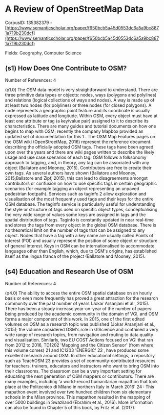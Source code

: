# A Review of OpenStreetMap Data

CorpusID: 135382379 - [https://www.semanticscholar.org/paper/f650bcb5a45d0553dc6a5a9bc8871a719b230dcf](https://www.semanticscholar.org/paper/f650bcb5a45d0553dc6a5a9bc8871a719b230dcf)

Fields: Geography, Computer Science

## (s1) How Does One Contribute to OSM?
Number of References: 4

(p1.0) The OSM data model is very straightforward to understand. There are three primitive data types or objects: nodes, ways (polygons and polylines) and relations (logical collections of ways and nodes). A way is made up of at least two nodes (for polylines) or three nodes (for closed polygons). A node represents a geographic point feature and its coordinate is usually expressed as latitude and longitude. Within OSM, every object must have at least one attribute or tag (a key/value pair) assigned to it to describe its characteristics. There are many guides and tutorial documents on how one begins to map with OSM; recently the company Mapbox provided an updated set of documentation for this 1 . The OSM Map Features pages on the OSM wiki (OpenStreetMap, 2016) represent the reference document describing the officially adopted OSM tags. These tags have been agreed upon over the years and there are wiki pages written to describe the likely usage and use case scenarios of each tag. OSM follows a folksonomy approach to tagging, and, in theory, any tag can be associated with any object (Ballatore and Mooney, 2015). Contributors are free to create their own tags. As several authors have shown (Ballatore and Mooney, 2015;Ballatore and Zipf, 2015), this can lead to disagreements amongst contributors or confusion on how to use specific tags in certain geographic scenarios (for example tagging an object representing an unpaved pedestrian footpath). Services such as taginfo 2 allow exploration and visualisation of the most frequently used tags and their keys for the entire OSM database. The taginfo service is particularly useful for understanding the style or structure of tags used on specific object types, conceptualising the very wide range of values some keys are assigned in tags and the spatial distribution of tags. Taginfo is constantly updated in near real-time and stores the tags from every object in the global OSM database. There is no theoretical limit on the number of tags that can be assigned to any object. Nodes that have a tag with a key name are usually called Points of Interest (POI) and usually represent the position of some object or structure of general interest. Keys in OSM can be internationalised to accommodate languages other than English, which, due to OSM's origins, has established itself as the lingua franca of the project (Ballatore and Mooney, 2015).
## (s4) Education and Research Use of OSM
Number of References: 4

(p4.0) The ability to access the entire OSM spatial database on an hourly basis or even more frequently has proved a great attraction for the research community over the past number of years (Jokar Arsanjani et al., 2015). There has been a steady increase year-on-year of the number of papers being produced by the academic community in the domain of VGI, and OSM forms a major component of this work. In 2015, one of the first edited volumes on OSM as a research topic was published (Jokar Arsanjani et al., 2015); the volume considered OSM's role in GIScience and contained a very wide range of research topics, from navigation and routing to data quality and visualisation. Similarly, two EU COST Actions focused on VGI that ran from 2012 to 2016, TD1202 'Mapping and the Citizen Sensor' (from where this volume comes) 21 and IC1203 'ENERGIC' 22 , have produced some excellent research around OSM. In other educational settings, a repository such as TeachOSM 23 provides a set of community-contributed resources for teachers, trainers, educators and instructors who want to bring OSM into their classrooms. The classroom can be a very important setting for educating the next generation of OSM mappers or contributors. There are many examples, including 'a world-record humanitarian mapathon that took place at the Politecnico di Milano in northern Italy in March 2016' 24 : This mapathon event involved over two hundred children from six elementary schools in the Milan province. This mapathon resulted in the mapping of over 5000 buildings in Swaziland (Ebrahim et al., 2016). More information can also be found in Chapter 5 of this book, by Fritz et al. (2017).
